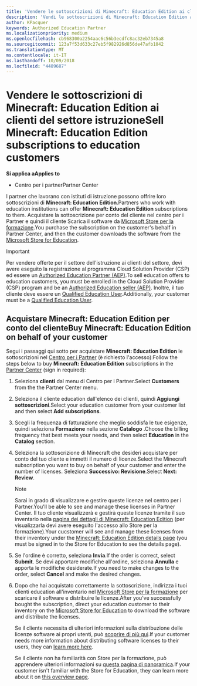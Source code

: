 ```yaml
---
title: 'Vendere le sottoscrizioni di Minecraft: Education Edition ai clienti del settore istruzione'
description: 'Vendi le sottoscrizioni di Minecraft: Education Edition ai clienti qualificati del settore istruzione.'
author: KPacquer
keywords: Authorized Education Partner
ms.localizationpriority: medium
ms.openlocfilehash: cb968300a2254aac6c56b3ecdfc8ac32eb7345a8
ms.sourcegitcommit: 123a7f53d633c27eb5f982926d856de47afb1042
ms.translationtype: MT
ms.contentlocale: it-IT
ms.lasthandoff: 10/09/2018
ms.locfileid: "4489687"
---
```

# <a name="sell-minecraft-education-edition-subscriptions-to-education-customers"></a><span data-ttu-id="cd136-104">Vendere le sottoscrizioni di Minecraft: Education Edition ai clienti del settore istruzione</span><span class="sxs-lookup"><span data-stu-id="cd136-104">Sell Minecraft: Education Edition subscriptions to education customers</span></span>

**<span data-ttu-id="cd136-105">Si applica a</span><span class="sxs-lookup"><span data-stu-id="cd136-105">Applies to</span></span>**

-  <span data-ttu-id="cd136-106">Centro per i partner</span><span class="sxs-lookup"><span data-stu-id="cd136-106">Partner Center</span></span>

<span data-ttu-id="cd136-107">I partner che lavorano con istituti di istruzione possono offrire loro sottoscrizioni di **Minecraft: Education Edition**.</span><span class="sxs-lookup"><span data-stu-id="cd136-107">Partners who work with education institutions can offer **Minecraft: Education Edition** subscriptions to them.</span></span> <span data-ttu-id="cd136-108">Acquistare la sottoscrizione per conto del cliente nel centro per i Partner e quindi il cliente Scarica il software da [Microsoft Store per la formazione](https://educationstore.microsoft.com).</span><span class="sxs-lookup"><span data-stu-id="cd136-108">You purchase the subscription on the customer's behalf in Partner Center, and then the customer downloads the software from the [Microsoft Store for Education](https://educationstore.microsoft.com).</span></span> 

>[!IMPORTANT]
><span data-ttu-id="cd136-109">Per vendere offerte per il settore dell'istruzione ai clienti del settore, devi avere eseguito la registrazione al programma Cloud Solution Provider (CSP) ed essere un [Authorized Education Partner (AEP)](https://www.mepn.com).</span><span class="sxs-lookup"><span data-stu-id="cd136-109">To sell education offers to education customers, you must be enrolled in the Cloud Solution Provider (CSP) program and be an [Authorized Education seller (AEP)](https://www.mepn.com).</span></span> <span data-ttu-id="cd136-110">Inoltre, il tuo cliente deve essere un [Qualified Education User](http://www.microsoftvolumelicensing.com/DocumentSearch.aspx?Mode=3&DocumentTypeId=7).</span><span class="sxs-lookup"><span data-stu-id="cd136-110">Additionally, your customer must be a [Qualified Education User](http://www.microsoftvolumelicensing.com/DocumentSearch.aspx?Mode=3&DocumentTypeId=7).</span></span>  

 
## <a name="buy-minecraft-education-edition-on-behalf-of-your-customer"></a><span data-ttu-id="cd136-111">Acquistare **Minecraft: Education Edition** per conto del cliente</span><span class="sxs-lookup"><span data-stu-id="cd136-111">Buy **Minecraft: Education Edition** on behalf of your customer</span></span>

<span data-ttu-id="cd136-112">Segui i passaggi qui sotto per acquistare **Minecraft: Education Edition** le sottoscrizioni nel [Centro per i Partner](https://partnercenter.microsoft.com/pcv/dashboard/overview
) (è richiesto l'accesso):</span><span class="sxs-lookup"><span data-stu-id="cd136-112">Follow the steps below to buy **Minecraft: Education Edition** subscriptions in the [Partner Center](https://partnercenter.microsoft.com/pcv/dashboard/overview
) (sign in required):</span></span>

  1.  <span data-ttu-id="cd136-113">Seleziona **clienti** dal menu di Centro per i Partner.</span><span class="sxs-lookup"><span data-stu-id="cd136-113">Select **Customers** from the the Partner Center menu.</span></span>
  
  2.  <span data-ttu-id="cd136-114">Seleziona il cliente education dall'elenco dei clienti, quindi **Aggiungi sottoscrizioni**.</span><span class="sxs-lookup"><span data-stu-id="cd136-114">Select your education customer from your customer list and then select **Add subscriptions**.</span></span>
  
  3.  <span data-ttu-id="cd136-115">Scegli la frequenza di fatturazione che meglio soddisfa le tue esigenze, quindi seleziona **Formazione** nella sezione **Catalogo** .</span><span class="sxs-lookup"><span data-stu-id="cd136-115">Choose the billing frequency that best meets your needs, and then select **Education** in the **Catalog** section.</span></span>

  4.  <span data-ttu-id="cd136-116">Seleziona la sottoscrizione di Minecraft che desideri acquistare per conto del tuo cliente e immetti il numero di licenze.</span><span class="sxs-lookup"><span data-stu-id="cd136-116">Select the Minecraft subscription you want to buy on behalf of your customer and enter the number of licenses.</span></span> <span data-ttu-id="cd136-117">Seleziona **Successivo: Revisione**.</span><span class="sxs-lookup"><span data-stu-id="cd136-117">Select **Next: Review**.</span></span>

      >[!NOTE]
      ><span data-ttu-id="cd136-118">Sarai in grado di visualizzare e gestire queste licenze nel centro per i Partner.</span><span class="sxs-lookup"><span data-stu-id="cd136-118">You'll be able to see and manage these licenses in Partner Center.</span></span> <span data-ttu-id="cd136-119">Il tuo cliente visualizzerà e gestirà queste licenze tramite il suo inventario nella [pagina dei dettagli di Minecraft: Education Edition](https://educationstore.microsoft.com/en-us/store/details/minecraft-education-edition/9nblggh4r2r6) (per visualizzarla devi avere eseguito l'accesso allo Store per la formazione).</span><span class="sxs-lookup"><span data-stu-id="cd136-119">Your cucstomer will see and manage these licenses from their inventory under the [Minecraft: Education Edition details page](https://educationstore.microsoft.com/en-us/store/details/minecraft-education-edition/9nblggh4r2r6) (you must be signed in to the Store for Education to see the details page).</span></span> 

  5.  <span data-ttu-id="cd136-120">Se l'ordine è corretto, seleziona **Invia**.</span><span class="sxs-lookup"><span data-stu-id="cd136-120">If the order is correct, select **Submit**.</span></span> <span data-ttu-id="cd136-121">Se devi apportare modifiche all'ordine, seleziona **Annulla** e apporta le modifiche desiderate.</span><span class="sxs-lookup"><span data-stu-id="cd136-121">If you need to make changes to the order, select **Cancel** and make the desired changes.</span></span>   

  6.  <span data-ttu-id="cd136-122">Dopo che hai acquistato correttamente la sottoscrizione, indirizza i tuoi clienti education all'inventario nel [Microsoft Store per la formazione](https://educationstore.microsoft.com) per scaricare il software e distribuire le licenze.</span><span class="sxs-lookup"><span data-stu-id="cd136-122">After you've successfully bought the subscription, direct your education customer to their inventory on the [Microsoft Store for Education](https://educationstore.microsoft.com) to download the software and distribute the licenses.</span></span>

      <span data-ttu-id="cd136-123">Se il cliente necessita di ulteriori informazioni sulla distribuzione delle licenze software ai propri utenti, può [scoprire di più qui](https://docs.microsoft.com/education/windows/school-get-minecraft#distribute-minecraft).</span><span class="sxs-lookup"><span data-stu-id="cd136-123">If your customer needs more information about distributing software licenses to their users, they can [learn more here](https://docs.microsoft.com/education/windows/school-get-minecraft#distribute-minecraft).</span></span>  
  
      <span data-ttu-id="cd136-124">Se il cliente non ha familiarità con Store per la formazione, può apprendere ulteriori informazioni su [questa pagina di panoramica](https://docs.microsoft.com/microsoft-store/windows-store-for-business-overview).</span><span class="sxs-lookup"><span data-stu-id="cd136-124">If your customer isn't familiar with the Store for Education, they can learn more about it on [this overview page](https://docs.microsoft.com/microsoft-store/windows-store-for-business-overview).</span></span>  

      

